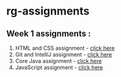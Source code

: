 # rg-assignments

## Week 1 assignments :
1. HTML and CSS assignment - [click here](https://github.com/HC-Srihari/rg-assignments/tree/main/html-css-task)
2. Git and IntelliJ assignment - [click here](https://github.com/HC-Srihari/rg-assignments/blob/main/git-intellij-asignment-solution/H%20C%20Srihari%20-%20Git%20%26%20IntelliJ%20Solutions.pdf)
3. Core Java assignment - [click here](https://github.com/HC-Srihari/rg-assignments/tree/main/java%20codes/src/week1/coreJava)
4. JavaScript assignment - [click here](https://github.com/HC-Srihari/rg-assignments/tree/main/javascript-assignment)
